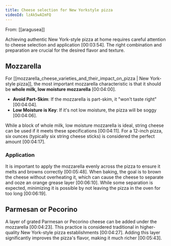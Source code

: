 ```yaml
---
title: Cheese selection for New Yorkstyle pizza
videoId: lzAk5wAImFQ
---
```


From: [[aragusea]] <br/> 

Achieving authentic New York-style pizza at home requires careful attention to cheese selection and application <a class="yt-timestamp" data-t="00:03:54">[00:03:54]</a>. The right combination and preparation are crucial for the desired flavor and texture.

## Mozzarella
For [[mozzarella_cheese_varieties_and_their_impact_on_pizza | New York-style pizza]], the most important mozzarella characteristic is that it should be **whole milk, low moisture mozzarella** <a class="yt-timestamp" data-t="00:04:00">[00:04:00]</a>.
*   **Avoid Part-Skim**: If the mozzarella is part-skim, it "won't taste right" <a class="yt-timestamp" data-t="00:04:04">[00:04:04]</a>.
*   **Low Moisture is Key**: If it's not low moisture, the pizza will be soggy <a class="yt-timestamp" data-t="00:04:06">[00:04:06]</a>.

While a block of whole milk, low moisture mozzarella is ideal, string cheese can be used if it meets these specifications <a class="yt-timestamp" data-t="00:04:11">[00:04:11]</a>. For a 12-inch pizza, six ounces (typically six string cheese sticks) is considered the perfect amount <a class="yt-timestamp" data-t="00:04:17">[00:04:17]</a>.

### Application
It is important to apply the mozzarella evenly across the pizza to ensure it melts and browns correctly <a class="yt-timestamp" data-t="00:05:48">[00:05:48]</a>. When baking, the goal is to brown the cheese without overheating it, which can cause the cheese to separate and ooze an orange grease layer <a class="yt-timestamp" data-t="00:06:10">[00:06:10]</a>. While some separation is expected, minimizing it is possible by not leaving the pizza in the oven for too long <a class="yt-timestamp" data-t="00:06:19">[00:06:19]</a>.

## Parmesan or Pecorino
A layer of grated Parmesan or Pecorino cheese can be added under the mozzarella <a class="yt-timestamp" data-t="00:04:23">[00:04:23]</a>. This practice is considered traditional in higher-quality New York-style pizza establishments <a class="yt-timestamp" data-t="00:04:27">[00:04:27]</a>. Adding this layer significantly improves the pizza's flavor, making it much richer <a class="yt-timestamp" data-t="00:05:43">[00:05:43]</a>.